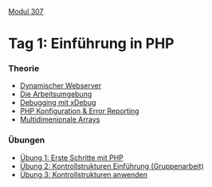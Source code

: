  [Modul 307](/ilv.307)
 
# Tag 1: Einführung in PHP

### Theorie
- [Dynamischer Webserver](/ilv.307/01-modul-307/01-webserver)
- [Die Arbeitsumgebung](/ilv.307/01-modul-307/02-arbeitsumgebung)
- [Debugging mit xDebug](/ilv.307/01-modul-307/05-debugging)
- [PHP Konfiguration & Error Reporting](/ilv.307/01-modul-307/06-php-konfiguration-errorrep)
- [Multidimenionale Arrays](/ilv.307/01-modul-307/07-multidimensionale-arrays)

### Übungen

- [Übung 1: Erste Schritte mit PHP](/ilv.307/101-modul-307/01-erste-schritte-uebung)
- [Übung 2: Kontrollstrukturen Einführung (Gruppenarbeit)](/ilv.307/103-modul-307/02-kontrollstrukturen-uebung)
- [Übung 3: Kontrollstrukturen anwenden](/ilv.307/103-modul-307/02-kontrollstrukturen-uebung)
<!--stackedit_data:
eyJoaXN0b3J5IjpbLTQyMzcwNjQwNSwtMTY0NDc4OTE0MiwtMT
E0NTgwOTAzNV19
-->